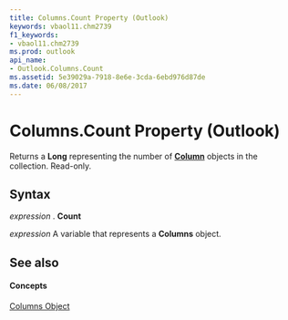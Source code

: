 ```yaml
---
title: Columns.Count Property (Outlook)
keywords: vbaol11.chm2739
f1_keywords:
- vbaol11.chm2739
ms.prod: outlook
api_name:
- Outlook.Columns.Count
ms.assetid: 5e39029a-7918-8e6e-3cda-6ebd976d87de
ms.date: 06/08/2017
---
```



# Columns.Count Property (Outlook)

Returns a  **Long** representing the number of **[Column](Outlook.Column.md)** objects in the collection. Read-only.


## Syntax

 _expression_ . **Count**

 _expression_ A variable that represents a **Columns** object.


## See also


#### Concepts


[Columns Object](Outlook.Columns.md)

